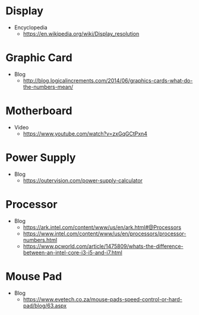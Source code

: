 # Display
- Encyclopedia
    - https://en.wikipedia.org/wiki/Display_resolution

# Graphic Card
- Blog
    - http://blog.logicalincrements.com/2014/06/graphics-cards-what-do-the-numbers-mean/

# Motherboard
- Video
    - https://www.youtube.com/watch?v=zxGqGCtPxn4

# Power Supply
- Blog
    - https://outervision.com/power-supply-calculator

# Processor
- Blog
    - https://ark.intel.com/content/www/us/en/ark.html#@Processors
    - https://www.intel.com/content/www/us/en/processors/processor-numbers.html
    - https://www.pcworld.com/article/1475809/whats-the-difference-between-an-intel-core-i3-i5-and-i7.html

# Mouse Pad
- Blog
    - https://www.evetech.co.za/mouse-pads-speed-control-or-hard-pad/blog/63.aspx
